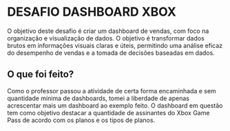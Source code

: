 # DESAFIO DASHBOARD XBOX
O objetivo deste desafio é criar um dashboard de vendas, com foco na organização e visualização de dados. O objetivo é transformar dados brutos em informações visuais claras e úteis, permitindo uma análise eficaz do desempenho de vendas e a tomada de decisões baseadas em dados.

## O que foi feito?
Como o professor passou a atividade de certa forma encaminhada e sem quantidade mínima de dashboards, tomei a liberdade de apenas acrescentar mais um dashboard ao exemplo feito. O dashboard em questão tem como objetivo destacar a quantidade de assinantes do Xbox Game Pass de acordo com os planos e os tipos de planos. 
